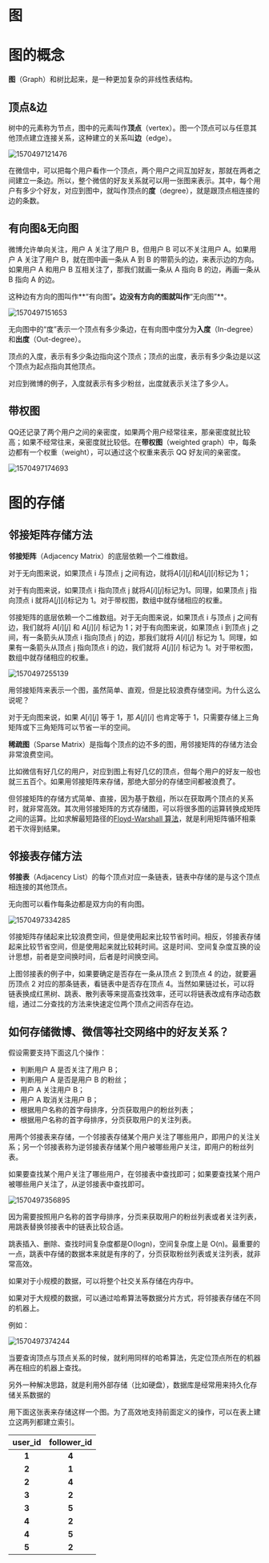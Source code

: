 # 图

# 图的概念

**图**（Graph）和树比起来，是一种更加复杂的非线性表结构。

## 顶点&边

树中的元素称为节点，图中的元素叫作**顶点**（vertex）。图一个顶点可以与任意其他顶点建立连接关系，这种建立的关系叫**边**（edge）。

![1570497121476](1570497121476.png)

在微信中，可以把每个用户看作一个顶点，两个用户之间互加好友，那就在两者之间建立一条边。所以，整个微信的好友关系就可以用一张图来表示。其中，每个用户有多少个好友，对应到图中，就叫作顶点的**度**（degree），就是跟顶点相连接的边的条数。

## 有向图&无向图

微博允许单向关注，用户 A 关注了用户 B，但用户 B 可以不关注用户 A。如果用户 A 关注了用户 B，就在图中画一条从 A 到 B 的带箭头的边，来表示边的方向。如果用户 A 和用户 B 互相关注了，那我们就画一条从 A 指向 B 的边，再画一条从 B 指向 A 的边。

这种边有方向的图叫作**“有向图”**。边没有方向的图就叫作**“无向图”**。

![1570497151653](1570497151653.png)

无向图中的“度”表示一个顶点有多少条边，在有向图中度分为**入度**（In-degree）和**出度**（Out-degree）。

顶点的入度，表示有多少条边指向这个顶点；顶点的出度，表示有多少条边是以这个顶点为起点指向其他顶点。

对应到微博的例子，入度就表示有多少粉丝，出度就表示关注了多少人。

## 带权图

QQ还记录了两个用户之间的亲密度，如果两个用户经常往来，那亲密度就比较高；如果不经常往来，亲密度就比较低。在**带权图**（weighted graph）中，每条边都有一个权重（weight），可以通过这个权重来表示 QQ 好友间的亲密度。

![1570497174693](1570497174693.png)

# 图的存储

## 邻接矩阵存储方法

**邻接矩阵**（Adjacency Matrix）的底层依赖一个二维数组。

对于无向图来说，如果顶点 i 与顶点 j 之间有边，就将$A[i][j]$和$A[j][i]$标记为 1；

对于有向图来说，如果顶点 i 指向顶点 j 就将$A[i][j]$标记为1。同理，如果顶点 j 指向顶点 i 就将$A[j][i]$标记为 1。对于带权图，数组中就存储相应的权重。

邻接矩阵的底层依赖一个二维数组。对于无向图来说，如果顶点 i 与顶点 j 之间有边，我们就将 $A[i][j]$ 和 $A[j][i]$ 标记为 1；对于有向图来说，如果顶点 i 到顶点 j 之间，有一条箭头从顶点 i 指向顶点 j 的边，那我们就将 $A[i][j]$ 标记为 1。同理，如果有一条箭头从顶点 j 指向顶点 i 的边，我们就将 $A[j][i]$ 标记为 1。对于带权图，数组中就存储相应的权重。

![1570497255139](1570497255139.png)

用邻接矩阵来表示一个图，虽然简单、直观，但是比较浪费存储空间。为什么这么说呢？

对于无向图来说，如果 $A[i][j]$ 等于 1，那 $A[j][i]$ 也肯定等于 1，只需要存储上三角矩阵或下三角矩阵可以节省一半的空间。

**稀疏图**（Sparse Matrix）是指每个顶点的边不多的图，用邻接矩阵的存储方法会非常浪费空间。

比如微信有好几亿的用户，对应到图上有好几亿的顶点，但每个用户的好友一般也就三五百个。如果用邻接矩阵来存储，那绝大部分的存储空间都被浪费了。

但邻接矩阵的存储方式简单、直接，因为基于数组，所以在获取两个顶点的关系时，就非常高效。其次用邻接矩阵的方式存储图，可以将很多图的运算转换成矩阵之间的运算。比如求解最短路径的[Floyd-Warshall 算法](https://zh.wikipedia.org/wiki/Floyd-Warshall算法)，就是利用矩阵循环相乘若干次得到结果。

## 邻接表存储方法

**邻接表**（Adjacency List）的每个顶点对应一条链表，链表中存储的是与这个顶点相连接的其他顶点。

无向图可以看作每条边都是双方向的有向图。

![1570497334285](1570497334285.png)

邻接矩阵存储起来比较浪费空间，但是使用起来比较节省时间。相反，邻接表存储起来比较节省空间，但是使用起来就比较耗时间。这是时间、空间复杂度互换的设计思想，前者是空间换时间，后者是时间换空间。

上图邻接表的例子中，如果要确定是否存在一条从顶点 2 到顶点 4 的边，就要遍历顶点 2 对应的那条链表，看链表中是否存在顶点 4。当然如果链过长，可以将链表换成红黑树、跳表、散列表等来提高查找效率，还可以将链表改成有序动态数组，通过二分查找的方法来快速定位两个顶点之间否存在边。

## 如何存储微博、微信等社交网络中的好友关系？

假设需要支持下面这几个操作：

- 判断用户 A 是否关注了用户 B；
- 判断用户 A 是否是用户 B 的粉丝；
- 用户 A 关注用户 B；
- 用户 A 取消关注用户 B；
- 根据用户名称的首字母排序，分页获取用户的粉丝列表；
- 根据用户名称的首字母排序，分页获取用户的关注列表。

用两个邻接表来存储，一个邻接表存储某个用户关注了哪些用户，即用户的关注关系；另一个邻接表称为逆邻接表存储某个用户被哪些用户关注，即用户的粉丝列表。

如果要查找某个用户关注了哪些用户，在邻接表中查找即可；如果要查找某个用户被哪些用户关注了，从逆邻接表中查找即可。

![1570497356895](1570497356895.png)

因为需要按照用户名称的首字母排序，分页来获取用户的粉丝列表或者关注列表，用跳表替换邻接表中的链表比较合适。

跳表插入、删除、查找时间复杂度都是O(logn)，空间复杂度上是 O(n)。最重要的一点，跳表中存储的数据本来就是有序的了，分页获取粉丝列表或关注列表，就非常高效。

如果对于小规模的数据，可以将整个社交关系存储在内存中。

如果对于大规模的数据，可以通过哈希算法等数据分片方式，将邻接表存储在不同的机器上。

例如：

![1570497374244](1570497374244.png)

当要查询顶点与顶点关系的时候，就利用同样的哈希算法，先定位顶点所在的机器再在相应的机器上查找。



另外一种解决思路，就是利用外部存储（比如硬盘），数据库是经常用来持久化存储关系数据的

用下面这张表来存储这样一个图。为了高效地支持前面定义的操作，可以在表上建立这两列都建立索引。

| user_id | follower_id |
| :-----: | :---------: |
|  **1**  |    **4**    |
|  **2**  |    **1**    |
|  **2**  |    **4**    |
|  **3**  |    **2**    |
|  **3**  |    **5**    |
|  **4**  |    **2**    |
|  **4**  |    **5**    |
|  **5**  |    **2**    |




